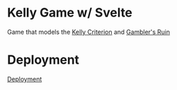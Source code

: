 # Kelly Game w/ Svelte

Game that models the [Kelly Criterion](https://en.wikipedia.org/wiki/Kelly_criterion) and [Gambler's Ruin](https://en.wikipedia.org/wiki/Gambler%27s_ruin)

# Deployment

[Deployment](svelte-kelly.vercel.app)
